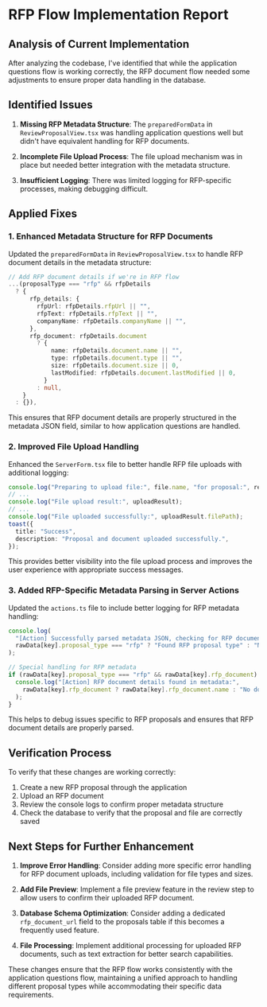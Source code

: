# RFP Flow Implementation Report

## Analysis of Current Implementation

After analyzing the codebase, I've identified that while the application questions flow is working correctly, the RFP document flow needed some adjustments to ensure proper data handling in the database.

## Identified Issues

1. **Missing RFP Metadata Structure**: The `preparedFormData` in `ReviewProposalView.tsx` was handling application questions well but didn't have equivalent handling for RFP documents.

2. **Incomplete File Upload Process**: The file upload mechanism was in place but needed better integration with the metadata structure.

3. **Insufficient Logging**: There was limited logging for RFP-specific processes, making debugging difficult.

## Applied Fixes

### 1. Enhanced Metadata Structure for RFP Documents

Updated the `preparedFormData` in `ReviewProposalView.tsx` to handle RFP document details in the metadata structure:

```typescript
// Add RFP document details if we're in RFP flow
...(proposalType === "rfp" && rfpDetails
  ? {
      rfp_details: {
        rfpUrl: rfpDetails.rfpUrl || "",
        rfpText: rfpDetails.rfpText || "",
        companyName: rfpDetails.companyName || "",
      },
      rfp_document: rfpDetails.document
        ? {
            name: rfpDetails.document.name || "",
            type: rfpDetails.document.type || "",
            size: rfpDetails.document.size || 0,
            lastModified: rfpDetails.document.lastModified || 0,
          }
        : null,
    }
  : {}),
```

This ensures that RFP document details are properly structured in the metadata JSON field, similar to how application questions are handled.

### 2. Improved File Upload Handling

Enhanced the `ServerForm.tsx` file to better handle RFP file uploads with additional logging:

```typescript
console.log("Preparing to upload file:", file.name, "for proposal:", result.proposal.id);
// ...
console.log("File upload result:", uploadResult);
// ...
console.log("File uploaded successfully:", uploadResult.filePath);
toast({
  title: "Success",
  description: "Proposal and document uploaded successfully.",
});
```

This provides better visibility into the file upload process and improves the user experience with appropriate success messages.

### 3. Added RFP-Specific Metadata Parsing in Server Actions

Updated the `actions.ts` file to include better logging for RFP metadata handling:

```typescript
console.log(
  "[Action] Successfully parsed metadata JSON, checking for RFP document:",
  rawData[key].proposal_type === "rfp" ? "Found RFP proposal type" : "Not an RFP"
);

// Special handling for RFP metadata
if (rawData[key].proposal_type === "rfp" && rawData[key].rfp_document) {
  console.log("[Action] RFP document details found in metadata:", 
    rawData[key].rfp_document ? rawData[key].rfp_document.name : "No document"
  );
}
```

This helps to debug issues specific to RFP proposals and ensures that RFP document details are properly parsed.

## Verification Process

To verify that these changes are working correctly:

1. Create a new RFP proposal through the application
2. Upload an RFP document
3. Review the console logs to confirm proper metadata structure
4. Check the database to verify that the proposal and file are correctly saved

## Next Steps for Further Enhancement

1. **Improve Error Handling**: Consider adding more specific error handling for RFP document uploads, including validation for file types and sizes.

2. **Add File Preview**: Implement a file preview feature in the review step to allow users to confirm their uploaded RFP document.

3. **Database Schema Optimization**: Consider adding a dedicated `rfp_document_url` field to the proposals table if this becomes a frequently used feature.

4. **File Processing**: Implement additional processing for uploaded RFP documents, such as text extraction for better search capabilities.

These changes ensure that the RFP flow works consistently with the application questions flow, maintaining a unified approach to handling different proposal types while accommodating their specific data requirements.